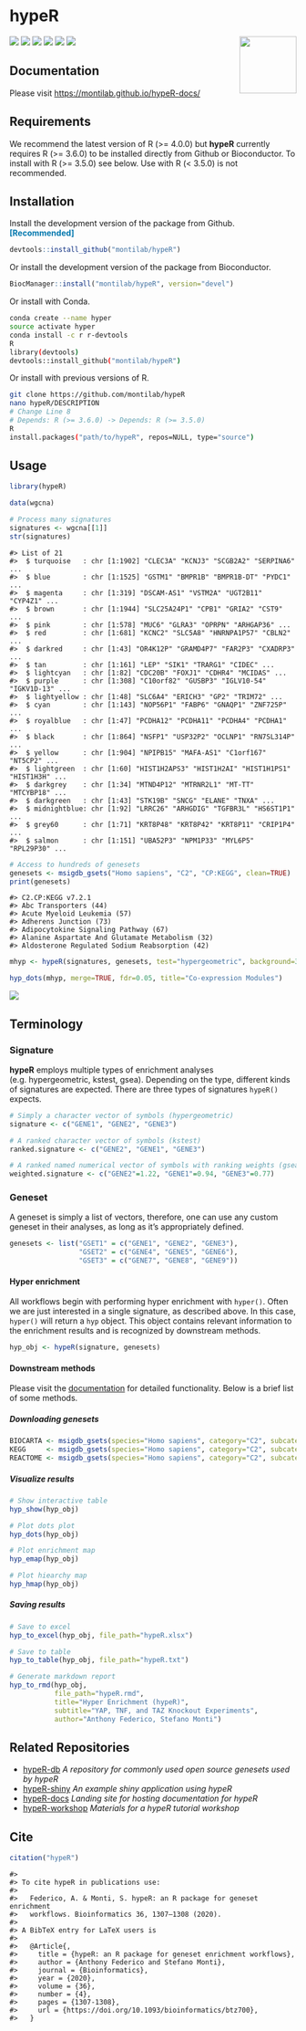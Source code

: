 
<!-- README.md is generated from README.Rmd. Please edit that file -->

# hypeR

<img src="media/logo.png" height="100px" align="right"/>

[![](https://travis-ci.org/montilab/hypeR.svg?branch=master)](https://travis-ci.org/montilab/hypeR)
[![](https://img.shields.io/badge/bioconductor-3.11-3a6378.svg)](https://doi.org/doi:10.18129/B9.bioc.hypeR)
[![](https://img.shields.io/badge/platforms-linux%20%7C%20osx%20%7C%20win-2a89a1.svg)](https://bioconductor.org/checkResults/3.9/bioc-LATEST/hypeR/)
[![](https://img.shields.io/badge/lifecycle-maturing-4ba598.svg)](https://www.tidyverse.org/lifecycle/#maturing)
[![](https://bioconductor.org/shields/build/devel/bioc/hypeR.svg)](https://bioconductor.org/checkResults/devel/bioc-LATEST/hypeR/)
[![](https://img.shields.io/github/last-commit/montilab/hypeR.svg)](https://github.com/montilab/hypeR/commits/master)

## Documentation

Please visit <https://montilab.github.io/hypeR-docs/>

## Requirements

We recommend the latest version of R (\>= 4.0.0) but **hypeR** currently
requires R (\>= 3.6.0) to be installed directly from Github or
Bioconductor. To install with R (\>= 3.5.0) see below. Use with R (\<
3.5.0) is not recommended.

## Installation

Install the development version of the package from Github.
<span style="color:#0278ae">**\[Recommended\]**</span>

``` r
devtools::install_github("montilab/hypeR")
```

Or install the development version of the package from Bioconductor.

``` r
BiocManager::install("montilab/hypeR", version="devel")
```

Or install with Conda.

``` bash
conda create --name hyper
source activate hyper
conda install -c r r-devtools
R
library(devtools)
devtools::install_github("montilab/hypeR")
```

Or install with previous versions of R.

``` bash
git clone https://github.com/montilab/hypeR
nano hypeR/DESCRIPTION
# Change Line 8
# Depends: R (>= 3.6.0) -> Depends: R (>= 3.5.0)
R
install.packages("path/to/hypeR", repos=NULL, type="source")
```

## Usage

``` r
library(hypeR)
```

``` r
data(wgcna)

# Process many signatures
signatures <- wgcna[[1]]
str(signatures)
```

    #> List of 21
    #>  $ turquoise   : chr [1:1902] "CLEC3A" "KCNJ3" "SCGB2A2" "SERPINA6" ...
    #>  $ blue        : chr [1:1525] "GSTM1" "BMPR1B" "BMPR1B-DT" "PYDC1" ...
    #>  $ magenta     : chr [1:319] "DSCAM-AS1" "VSTM2A" "UGT2B11" "CYP4Z1" ...
    #>  $ brown       : chr [1:1944] "SLC25A24P1" "CPB1" "GRIA2" "CST9" ...
    #>  $ pink        : chr [1:578] "MUC6" "GLRA3" "OPRPN" "ARHGAP36" ...
    #>  $ red         : chr [1:681] "KCNC2" "SLC5A8" "HNRNPA1P57" "CBLN2" ...
    #>  $ darkred     : chr [1:43] "OR4K12P" "GRAMD4P7" "FAR2P3" "CXADRP3" ...
    #>  $ tan         : chr [1:161] "LEP" "SIK1" "TRARG1" "CIDEC" ...
    #>  $ lightcyan   : chr [1:82] "CDC20B" "FOXJ1" "CDHR4" "MCIDAS" ...
    #>  $ purple      : chr [1:308] "C10orf82" "GUSBP3" "IGLV10-54" "IGKV1D-13" ...
    #>  $ lightyellow : chr [1:48] "SLC6A4" "ERICH3" "GP2" "TRIM72" ...
    #>  $ cyan        : chr [1:143] "NOP56P1" "FABP6" "GNAQP1" "ZNF725P" ...
    #>  $ royalblue   : chr [1:47] "PCDHA12" "PCDHA11" "PCDHA4" "PCDHA1" ...
    #>  $ black       : chr [1:864] "NSFP1" "USP32P2" "OCLNP1" "RN7SL314P" ...
    #>  $ yellow      : chr [1:904] "NPIPB15" "MAFA-AS1" "C1orf167" "NT5CP2" ...
    #>  $ lightgreen  : chr [1:60] "HIST1H2APS3" "HIST1H2AI" "HIST1H1PS1" "HIST1H3H" ...
    #>  $ darkgrey    : chr [1:34] "MTND4P12" "MTRNR2L1" "MT-TT" "MTCYBP18" ...
    #>  $ darkgreen   : chr [1:43] "STK19B" "SNCG" "ELANE" "TNXA" ...
    #>  $ midnightblue: chr [1:92] "LRRC26" "ARHGDIG" "TGFBR3L" "HS6ST1P1" ...
    #>  $ grey60      : chr [1:71] "KRT8P48" "KRT8P42" "KRT8P11" "CRIP1P4" ...
    #>  $ salmon      : chr [1:151] "UBA52P3" "NPM1P33" "MYL6P5" "RPL29P30" ...

``` r
# Access to hundreds of genesets
genesets <- msigdb_gsets("Homo sapiens", "C2", "CP:KEGG", clean=TRUE)
print(genesets)
```

    #> C2.CP:KEGG v7.2.1 
    #> Abc Transporters (44)
    #> Acute Myeloid Leukemia (57)
    #> Adherens Junction (73)
    #> Adipocytokine Signaling Pathway (67)
    #> Alanine Aspartate And Glutamate Metabolism (32)
    #> Aldosterone Regulated Sodium Reabsorption (42)

``` r
mhyp <- hypeR(signatures, genesets, test="hypergeometric", background=30000)
```

``` r
hyp_dots(mhyp, merge=TRUE, fdr=0.05, title="Co-expression Modules")
```

<img src="README_files/figure-gfm/unnamed-chunk-5-1.png" style="display: block; margin: auto;" />

## Terminology

### Signature

**hypeR** employs multiple types of enrichment analyses
(e.g. hypergeometric, kstest, gsea). Depending on the type, different
kinds of signatures are expected. There are three types of signatures
`hypeR()` expects.

``` r
# Simply a character vector of symbols (hypergeometric)
signature <- c("GENE1", "GENE2", "GENE3")

# A ranked character vector of symbols (kstest)
ranked.signature <- c("GENE2", "GENE1", "GENE3")

# A ranked named numerical vector of symbols with ranking weights (gsea)
weighted.signature <- c("GENE2"=1.22, "GENE1"=0.94, "GENE3"=0.77)
```

### Geneset

A geneset is simply a list of vectors, therefore, one can use any custom
geneset in their analyses, as long as it’s appropriately defined.

``` r
genesets <- list("GSET1" = c("GENE1", "GENE2", "GENE3"),
                 "GSET2" = c("GENE4", "GENE5", "GENE6"),
                 "GSET3" = c("GENE7", "GENE8", "GENE9"))
```

#### Hyper enrichment

All workflows begin with performing hyper enrichment with `hyper()`.
Often we are just interested in a single signature, as described above.
In this case, `hyper()` will return a `hyp` object. This object contains
relevant information to the enrichment results and is recognized by
downstream methods.

``` r
hyp_obj <- hypeR(signature, genesets)
```

#### Downstream methods

Please visit the [documentation](https://montilab.github.io/hypeR-docs/)
for detailed functionality. Below is a brief list of some methods.

##### Downloading genesets

``` r
BIOCARTA <- msigdb_gsets(species="Homo sapiens", category="C2", subcategory="CP:BIOCARTA")
KEGG     <- msigdb_gsets(species="Homo sapiens", category="C2", subcategory="CP:KEGG")
REACTOME <- msigdb_gsets(species="Homo sapiens", category="C2", subcategory="CP:REACTOME")
```

##### Visualize results

``` r
# Show interactive table
hyp_show(hyp_obj)

# Plot dots plot
hyp_dots(hyp_obj)

# Plot enrichment map
hyp_emap(hyp_obj)

# Plot hiearchy map
hyp_hmap(hyp_obj)
```

##### Saving results

``` r
# Save to excel
hyp_to_excel(hyp_obj, file_path="hypeR.xlsx")

# Save to table
hyp_to_table(hyp_obj, file_path="hypeR.txt")

# Generate markdown report
hyp_to_rmd(hyp_obj,
           file_path="hypeR.rmd",
           title="Hyper Enrichment (hypeR)",
           subtitle="YAP, TNF, and TAZ Knockout Experiments",
           author="Anthony Federico, Stefano Monti")
```

## Related Repositories

  - [hypeR-db](https://github.com/montilab/hypeR-db) *A repository for
    commonly used open source genesets used by hypeR*
  - [hypeR-shiny](https://github.com/montilab/hypeR-shiny) *An example
    shiny application using hypeR*
  - [hypeR-docs](https://github.com/montilab/hypeR-docs) *Landing site
    for hosting documentation for hypeR*
  - [hypeR-workshop](https://github.com/montilab/hypeR-workshop)
    *Materials for a hypeR tutorial workshop*

## Cite

``` r
citation("hypeR")
```

    #> 
    #> To cite hypeR in publications use:
    #> 
    #>   Federico, A. & Monti, S. hypeR: an R package for geneset enrichment
    #>   workflows. Bioinformatics 36, 1307–1308 (2020).
    #> 
    #> A BibTeX entry for LaTeX users is
    #> 
    #>   @Article{,
    #>     title = {hypeR: an R package for geneset enrichment workflows},
    #>     author = {Anthony Federico and Stefano Monti},
    #>     journal = {Bioinformatics},
    #>     year = {2020},
    #>     volume = {36},
    #>     number = {4},
    #>     pages = {1307-1308},
    #>     url = {https://doi.org/10.1093/bioinformatics/btz700},
    #>   }
